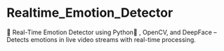 # Realtime_Emotion_Detector
🚀 Real-Time Emotion Detector using Python🐍 , OpenCV, and DeepFace – Detects emotions in live video streams with real-time processing.
